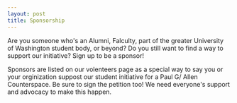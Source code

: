 ```yaml
---
layout: post
title: Sponsorship
---
```


Are you someone who's an Alumni, Falculty, part of the greater University of Washington student body, or beyond? Do you still want to find a way to support our initiative? Sign up to be a sponsor!

Sponsors are listed on our volenteers page as a special way to say you or your orginization suppost our student initiative for a Paul G/ Allen Counterspace. Be sure to sign the petition too! We need everyone's support and advocacy to make this happen.

<script type="text/javascript" src="https://form.jotform.com/jsform/221146575373154"></script>
